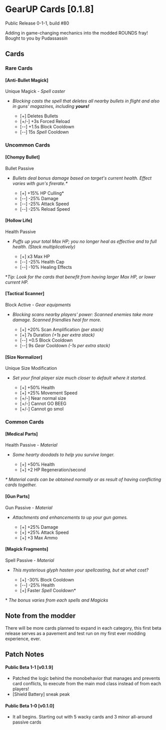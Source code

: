 # GearUP Cards [0.1.8] 
Public Release 0-1-1, build #80

Adding in game-changing mechanics into the modded ROUNDS fray! Bought to you by Pudassassin

## Cards

### Rare Cards
#### \[Anti-Bullet Magick]
Unique Magick - *Spell caster*

- *Blocking casts the spell that deletes all nearby bullets in flight and also in guns' magazines, including **yours!***

  - \[\+] Deletes Bullets
  - \[+/-] +3s Forced Reload
  - \[--] +1.5s Block Cooldown
  - \[--] 15s *Spell* Cooldown

### Uncommon Cards
#### \[Chompy Bullet]
Bullet Passive

- *Bullets deal bonus damage based on target's current health. Effect varies with gun's firerate.\**

  - \[\+] +15% HP Culling\*
  - \[--] -25% Damage
  - \[--] -25% Attack Speed
  - \[--] -25% Reload Speed

#### \[Hollow Life]
Health Passive

- *Puffs up your total Max HP; you no longer heal as effective and to full health.
(Stack multiplicatively)*

  - \[+] x3 Max HP
  - \[--] -25% Health Cap
  - \[--] -10% Healing Effects

**Tip: Look for the cards that benefit from having larger Max HP, or lower current HP.*

#### \[Tactical Scanner]
Block Active - *Gear equipments*

- *Blocking scans nearby players' power: Scanned enemies take more damage. Scanned friendlies heal for more.*

  - \[+] +20% Scan Amplification *(per stack)*
  - \[+] 7s Duration *(+1s per extra stack)*
  - \[--] +0.5 Block Cooldown
  - \[--] 9s *Gear* Cooldown *(-1s per extra stack)*

#### \[Size Normalizer]
Unique Size Modification

- *Set your final player size much closer to default where it started.*

  - \[+] +50% Health
  - \[+] +25% Movement Speed
  - \[+/-] Near normal size
  - \[+/-] Cannot GO BEEG
  - \[+/-] Cannot go smol

### Common Cards
#### \[Medical Parts]
Health Passive - *Material*

- *Some hearty doodads to help you survive longer.*

  - \[+] +50% Health
  - \[+] +2 HP Regeneration/second

*\* Material cards can be obtained normally or as result of having conflicting cards together.*

#### \[Gun Parts]
Gun Passive - *Material*

- *Attachments and enhancements to up your gun games.*

  - \[+] +25% Damage
  - \[+] +25% Attack Speed
  - \[+] +3 Max Ammo

#### \[Magick Fragments]
Spell Passive - *Material*

- *This mysterious glyph hasten your spellcasting, but at what cost?*

  - \[+] -30% Block Cooldown
  - \[--] -25% Health
  - \[+] Faster *Spell* Cooldown*

\* *The bonus varies from each spells and Magicks*

## Note from the modder
There will be more cards planned to expand in each category, this first beta release serves as a pavement and test run on my first ever modding experience, ever.

## Patch Notes
#### Public Beta 1-1 \[v0.1.9]
- Patched the logic behind the monobehavior that manages and prevents card conflicts, to execute from the main mod class instead of from each players!
- \[Shield Battery] sneak peak

#### Public Beta 1-0 \[v0.1.0]
- It all begins. Starting out with 5 wacky cards and 3 minor all-around passive cards
